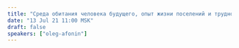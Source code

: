 ```yaml
---
title: "Среда обитания человека будущего, опыт жизни поселений и трудности в реализации"
date: "13 Jul 21 11:00 MSK"
draft: false
speakers: ["oleg-afonin"]
---
```


